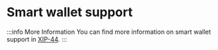 # Smart wallet support

:::info More Information
You can find more information on smart wallet support in [XIP-44](https://community.xmtp.org/t/xip-44-smart-contract-wallet-support/627).
:::
